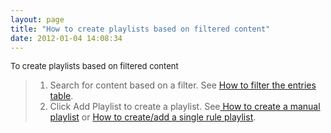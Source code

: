 ```yaml
---
layout: page
title: "How to create playlists based on filtered content"
date: 2012-01-04 14:08:34
---
```


<p class="mce-procedure">
  <span style="font-size: small;">To create playlists based on filtered content</span>
</p>

> 1.  Search for content based on a filter. See <a href="http://knowledge.kaltura.com/faq/how-filter-entries-table" target="_blank">How to filter the entries table</a>.
> 2.  Click Add Playlist to create a playlist. See<a href="{{site.url}}/documentation/Knowledge/how-create-manual-playlist.html" target="_blank"> How to create a manual playlist</a> or <a href="{{site.url}}/documentation/Knowledge/how-create-add-single-rule-playlist.html" target="_blank">How to create/add a single rule playlist</a>.

 

 